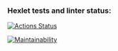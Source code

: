 ### Hexlet tests and linter status:
[![Actions Status](https://github.com/Dmitriy0895/python-project-49/workflows/hexlet-check/badge.svg)](https://github.com/Dmitriy0895/python-project-49/actions)

[![Maintainability](https://api.codeclimate.com/v1/badges/bd385665ba9b2f405abf/maintainability)](https://codeclimate.com/github/Dmitriy0895/python-project-49/maintainability)
